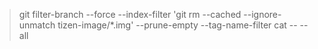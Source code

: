 > git filter-branch --force --index-filter 'git rm --cached --ignore-unmatch tizen-image/*.img' --prune-empty --tag-name-filter cat -- --all
